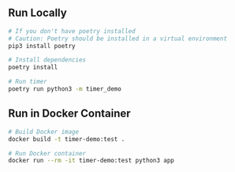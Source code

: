 ## Run Locally

```bash
# If you don't have poetry installed
# Caution: Poetry should be installed in a virtual environment
pip3 install poetry

# Install dependencies
poetry install

# Run timer
poetry run python3 -m timer_demo
```

## Run in Docker Container

```bash
# Build Docker image
docker build -t timer-demo:test .

# Run Docker container
docker run --rm -it timer-demo:test python3 app
```
